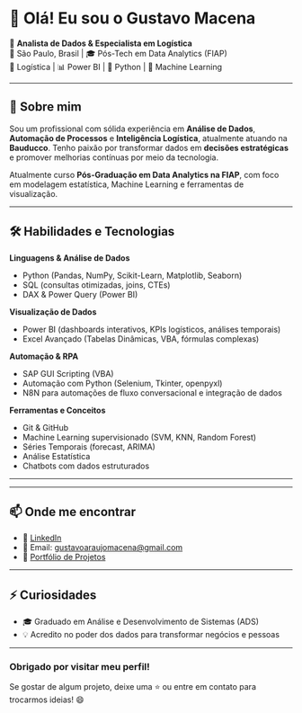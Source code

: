 # 👋 Olá! Eu sou o Gustavo Macena

🎯 **Analista de Dados & Especialista em Logística**  
📍 São Paulo, Brasil | 🎓 Pós-Tech em Data Analytics (FIAP)  
🚚 Logística | 📊 Power BI | 🐍 Python | 🧠 Machine Learning  

---

## 💼 Sobre mim

Sou um profissional com sólida experiência em **Análise de Dados**, **Automação de Processos** e **Inteligência Logística**, atualmente atuando na **Bauducco**. Tenho paixão por transformar dados em **decisões estratégicas** e promover melhorias contínuas por meio da tecnologia.

Atualmente curso **Pós-Graduação em Data Analytics na FIAP**, com foco em modelagem estatística, Machine Learning e ferramentas de visualização.

---

## 🛠️ Habilidades e Tecnologias

**Linguagens & Análise de Dados**
- Python (Pandas, NumPy, Scikit-Learn, Matplotlib, Seaborn)
- SQL (consultas otimizadas, joins, CTEs)
- DAX & Power Query (Power BI)

**Visualização de Dados**
- Power BI (dashboards interativos, KPIs logísticos, análises temporais)
- Excel Avançado (Tabelas Dinâmicas, VBA, fórmulas complexas)

**Automação & RPA**
- SAP GUI Scripting (VBA)
- Automação com Python (Selenium, Tkinter, openpyxl)
- N8N para automações de fluxo conversacional e integração de dados

**Ferramentas e Conceitos**
- Git & GitHub
- Machine Learning supervisionado (SVM, KNN, Random Forest)
- Séries Temporais (forecast, ARIMA)
- Análise Estatística
- Chatbots com dados estruturados

---

<!--## 🚀 Projetos em Destaque

🔗 [Painel OTD e BID Ótimo (Power BI)](https://github.com/seuusuario/projeto-otd)  
📊 Dashboard logístico com indicadores de entrega e performance dos transportes.

🔗 [Automação de Carteira SAP (Python + VBA)](https://github.com/seuusuario/carteira-sap)  
📥 Automatização da extração e consolidação de pedidos SAP com salvamento inteligente em Excel.

🔗 [Análise Exportação de Vinhos (FIAP Tech Challenge)](https://github.com/seuusuario/fiap-wine-export)  
🍷 Projeto completo de Data Analytics com dados climáticos, econômicos e tendências de mercado.
-->
---

## 📫 Onde me encontrar

- 💼 [LinkedIn](https://www.linkedin.com/in/gustavo-macena/)  
- 💬 Email: gustavoaraujomacena@gmail.com  
- 📂 [Portfólio de Projetos](https://github.com/gustmacena)  

---

## ⚡ Curiosidades

- 🎓 Graduado em Análise e Desenvolvimento de Sistemas (ADS)  
- 💡 Acredito no poder dos dados para transformar negócios e pessoas  

---

### Obrigado por visitar meu perfil!  
Se gostar de algum projeto, deixe uma ⭐ ou entre em contato para trocarmos ideias! 😄
